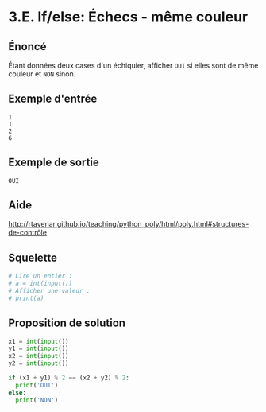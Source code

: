 # 3.E. If/else: Échecs - même couleur

## **Énoncé**

Étant données deux cases d'un échiquier, afficher `OUI` si elles sont de même couleur et `NON` sinon.



## **Exemple d'entrée**

```
1
1
2
6
```

## **Exemple de sortie**

```
OUI
```

## Aide

http://rtavenar.github.io/teaching/python_poly/html/poly.html#structures-de-contrôle

## Squelette

```python
# Lire un entier :
# a = int(input())
# Afficher une valeur :
# print(a)
```

## Proposition de solution

```python
x1 = int(input())
y1 = int(input())
x2 = int(input())
y2 = int(input())

if (x1 + y1) % 2 == (x2 + y2) % 2:
  print('OUI')
else:
  print('NON')
```

